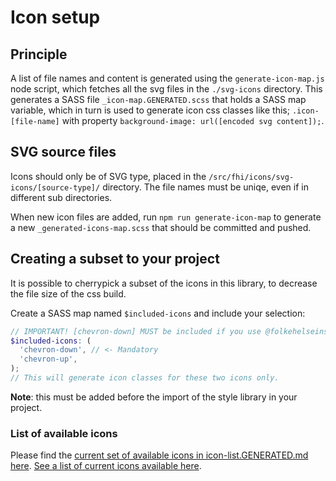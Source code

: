 # Icon setup

## Principle
A list of file names and content is generated using the `generate-icon-map.js` node script, which fetches all the svg files in the `./svg-icons` directory. This generates a SASS file `_icon-map.GENERATED.scss` that holds a SASS map variable, which in turn is used to generate icon css classes like this; `.icon-[file-name]` with property `background-image: url([encoded svg content]);`.

## SVG source files
Icons should only be of SVG type, placed in the `/src/fhi/icons/svg-icons/[source-type]/` directory. The file names must be uniqe, even if in different sub directories.

When new icon files are added, run `npm run generate-icon-map` to generate a new `_generated-icons-map.scss` that should be committed and pushed.

## Creating a subset to your project
It is possible to cherrypick a subset of the icons in this library, to decrease the file size of the css build.

Create a SASS map named `$included-icons` and include your selection:
```scss
// IMPORTANT! [chevron-down] MUST be included if you use @folkehelseinstituttet/angular-components
$included-icons: (
  'chevron-down', // <- Mandatory
  'chevron-up',
);
// This will generate icon classes for these two icons only.
```
**Note**: this must be added before the import of the style library in your project.

### List of available icons
Please find the [current set of available icons in icon-list.GENERATED.md here](icon-list.GENERATED.md).
[See a list of current icons available here](https://designsystem.fhi.no/developer/visual-identity/Icons).
